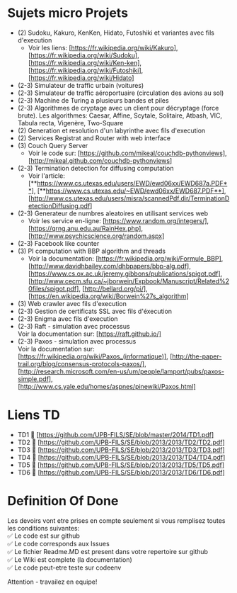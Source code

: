 # Sujets micro Projets

- (2) Sudoku, Kakuro, KenKen, Hidato, Futoshiki et variantes avec fils d'execution  
  - Voir les liens: [https://fr.wikipedia.org/wiki/Kakuro], [https://fr.wikipedia.org/wiki/Sudoku], [https://fr.wikipedia.org/wiki/Ken-ken], [https://fr.wikipedia.org/wiki/Futoshiki], [https://fr.wikipedia.org/wiki/Hidato]
- (2-3) Simulateur de traffic urbain (voitures)
- (2-3) Simulateur de traffic aéroportuaire (circulation des avions au sol)
- (2-3) Machine de Turing a plusieurs bandes et piles
- (2-3) Algorithmes de cryptage avec un client pour décryptage (force brute). Les algorithmes: Caesar, Affine, Scytale, Solitaire, Atbash, VIC, Tabula recta, Vigenère, Two-Square 
- (2) Generation et resolution d'un labyrinthe avec fils d'execution
- (2) Services Registrat and Router with web interface
- (3) Couch Query Server  
  - Voir le code sur: [https://github.com/mikeal/couchdb-pythonviews], [http://mikeal.github.com/couchdb-pythonviews]
- (2-3) Termination detection for diffusing computation  
  - Voir l'article: [**https://www.cs.utexas.edu/users/EWD/ewd06xx/EWD687a.PDF**], [**https://www.cs.utexas.edu/~EWD/ewd06xx/EWD687.PDF**], [http://www.cs.utexas.edu/users/misra/scannedPdf.dir/TerminationDetectionDiffusing.pdf]
- (2-3) Generateur de numbres aleatoires en utilisant services web  
  - Voir les service en-ligne: [https://www.random.org/integers/], [https://qrng.anu.edu.au/RainHex.php], [http://www.psychicscience.org/random.aspx]
- (2-3) Facebook like counter
- (3) PI computation with BBP algorithm and threads  
  - Voir la documentation: [https://fr.wikipedia.org/wiki/Formule_BBP], [http://www.davidhbailey.com/dhbpapers/bbp-alg.pdf], [https://www.cs.ox.ac.uk/jeremy.gibbons/publications/spigot.pdf], [http://www.cecm.sfu.ca/~jborwein/Expbook/Manuscript/Related%20files/spigot.pdf], [http://bellard.org/pi/], [https://en.wikipedia.org/wiki/Borwein%27s_algorithm]
- (3) Web crawler avec fils d'execution
- (2-3) Gestion de certificats SSL avec fils d'éxecution
- (2-3) Enigma avec fils d'execution
- (2-3) Raft - simulation avec processus  
Voir la documentation sur: [https://raft.github.io/]
- (2-3) Paxos - simulation avec processus  
Voir la documentation sur: [https://fr.wikipedia.org/wiki/Paxos_(informatique)], [http://the-paper-trail.org/blog/consensus-protocols-paxos/], [http://research.microsoft.com/en-us/um/people/lamport/pubs/paxos-simple.pdf], [http://www.cs.yale.edu/homes/aspnes/pinewiki/Paxos.html]

# Liens TD
* TD1 :link: [https://github.com/UPB-FILS/SE/blob/master/2014/TD1.pdf]
* TD2 :link: [https://github.com/UPB-FILS/SE/blob/2013/2013/TD2/TD2.pdf]
* TD3 :link: [https://github.com/UPB-FILS/SE/blob/2013/2013/TD3/TD3.pdf]
* TD4 :link: [https://github.com/UPB-FILS/SE/blob/2013/2013/TD4/TD4.pdf]
* TD5 :link: [https://github.com/UPB-FILS/SE/blob/2013/2013/TD5/TD5.pdf]
* TD6 :link: [https://github.com/UPB-FILS/SE/blob/2013/2013/TD6/TD6.pdf]

# Definition Of Done
Les devoirs vont etre prises en compte seulement si vous remplisez toutes les conditions suivantes:  
:white_check_mark: Le code est sur github  
:white_check_mark: Le code corresponds aux Issues  
:white_check_mark: Le fichier Readme.MD est present dans votre repertoire sur github  
:white_check_mark: Le Wiki est complete (la documentation)  
:white_check_mark: Le code peut-etre teste sur codeenv  

Attention - travailez en equipe! 


